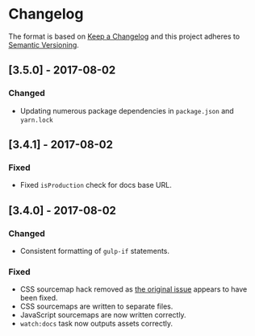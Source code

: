 # Changelog

The format is based on [Keep a Changelog](http://keepachangelog.com/en/1.0.0/)
and this project adheres to [Semantic Versioning](http://semver.org/spec/v2.0.0.html).

## [3.5.0] - 2017-08-02

### Changed
- Updating numerous package dependencies in `package.json` and `yarn.lock`


[3.4.1] - 2017-08-02
------------------------------

### Fixed
- Fixed `isProduction` check for docs base URL.


[3.4.0] - 2017-08-02
------------------------------

### Changed
- Consistent formatting of `gulp-if` statements.

### Fixed
- CSS sourcemap hack removed as [the original issue](https://github.com/scniro/gulp-clean-css/issues/1#issuecomment-231219123) appears to have been fixed.
- CSS sourcemaps are written to separate files.
- JavaScript sourcemaps are now written correctly.
- `watch:docs` task now outputs assets correctly.

